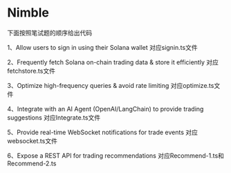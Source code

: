 # Nimble
下面按照笔试题的顺序给出代码

1、Allow users to sign in using their Solana wallet
对应signin.ts文件

2、Frequently fetch Solana on-chain trading data & store it efficiently
对应fetchstore.ts文件

3、Optimize high-frequency queries & avoid rate limiting
对应optimize.ts文件

4、Integrate with an AI Agent (OpenAI/LangChain) to provide trading suggestions
对应Integrate.ts文件

5、Provide real-time WebSocket notifications for trade events
对应websocket.ts文件

6、Expose a REST API for trading recommendations
对应Recommend-1.ts和Recommend-2.ts
